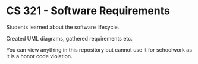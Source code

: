 CS 321 - Software Requirements
=====
Students learned about the software lifecycle.

Created UML diagrams, gathered requirements etc.


You can view anything in this repository but cannot use it for schoolwork as it is a honor code violation.
